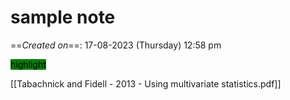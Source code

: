 # sample note

==*Created on*==: 17-08-2023 (Thursday) 12:58 pm

<mark style="background-color: green"> highlight </mark>

[[Tabachnick and Fidell - 2013 - Using multivariate statistics.pdf]]







